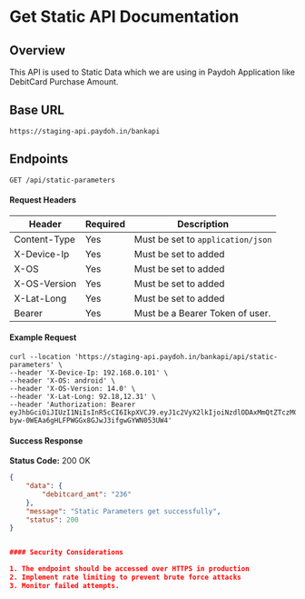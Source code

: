 # Get Static API Documentation

## Overview

This API is used to Static Data which we are using in Paydoh Application like DebitCard Purchase Amount.
## Base URL

```
https://staging-api.paydoh.in/bankapi
```

## Endpoints

```
GET /api/static-parameters
```

#### Request Headers

| Header       | Required | Description                       |
| ------------ | -------- | --------------------------------- |
| Content-Type | Yes      | Must be set to `application/json` |
| X-Device-Ip  | Yes      | Must be set to added              |
| X-OS         | Yes      | Must be set to added              |
| X-OS-Version | Yes      | Must be set to added              |
| X-Lat-Long   | Yes      | Must be set to added              |
| Bearer       | Yes      | Must be a Bearer Token of user.   |

#### Example Request

```curl
curl --location 'https://staging-api.paydoh.in/bankapi/api/static-parameters' \
--header 'X-Device-Ip: 192.168.0.101' \
--header 'X-OS: android' \
--header 'X-OS-Version: 14.0' \
--header 'X-Lat-Long: 92.18,12.31' \
--header 'Authorization: Bearer eyJhbGciOiJIUzI1NiIsInR5cCI6IkpXVCJ9.eyJ1c2VyX2lkIjoiNzdlODAxMmQtZTczMC00fFpDNjVrezN0aDpva1A9cXEtLT12ezBSfXE4JE9mW3RIIiwiaXNzIjoicGF5ZG9oLWJhbmsiLCJleHAiOjE3NjM0NTg1Nzd9.FX4-byw-0WEAa6gHLFPWGGx8GJwJ3ifgwGYWN053UW4'
```

#### Success Response

**Status Code:** 200 OK

```json
{
    "data": {
        "debitcard_amt": "236"
    },
    "message": "Static Parameters get successfully",
    "status": 200
}


#### Security Considerations

1. The endpoint should be accessed over HTTPS in production
2. Implement rate limiting to prevent brute force attacks
3. Monitor failed attempts.
